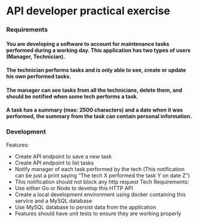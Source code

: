 # API developer practical exercise

### Requirements

#### You are developing a software to account for maintenance tasks performed during a working day. This application has two types of users (Manager, Technician).
#### The technician performs tasks and is only able to see, create or update his own performed tasks.
#### The manager can see tasks from all the technicians, delete them, and should be notified when some tech performs a task.
#### A task has a summary (max: 2500 characters) and a date when it was performed, the summary from the task can contain personal information.

### Development

Features:
- Create API endpoint to save a new task
- Create API endpoint to list tasks
- Notify manager of each task performed by the tech (This notification can be just a print saying “The tech X
performed the task Y on date Z”)
- This notification should not block any http request
Tech Requirements:
- Use either Go or Node to develop this HTTP API
- Create a local development environment using docker containing this service and a MySQL database
- Use MySQL database to persist data from the application
- Features should have unit tests to ensure they are working properly